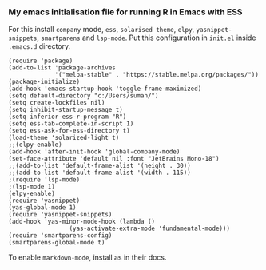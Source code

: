 ### My emacs initialisation file for running R in Emacs with ESS



For this install `company` mode, `ess`, `solarised theme`, `elpy`, `yasnippet-snippets`, `smartparens` and `lsp-mode`. Put this configuration in `init.el` inside `.emacs.d` directory.

```
(require 'package)
(add-to-list 'package-archives
             '("melpa-stable" . "https://stable.melpa.org/packages/"))
(package-initialize)
(add-hook 'emacs-startup-hook 'toggle-frame-maximized)
(setq default-directory "c:/Users/suman/")
(setq create-lockfiles nil)
(setq inhibit-startup-message t)
(setq inferior-ess-r-program "R")
(setq ess-tab-complete-in-script 1)
(setq ess-ask-for-ess-directory t)
(load-theme 'solarized-light t)
;;(elpy-enable)
(add-hook 'after-init-hook 'global-company-mode)
(set-face-attribute 'default nil :font "JetBrains Mono-18")
;;(add-to-list 'default-frame-alist '(height . 30))
;;(add-to-list 'default-frame-alist '(width . 115))
;(require 'lsp-mode)
;(lsp-mode 1) 
(elpy-enable)
(require 'yasnippet)
(yas-global-mode 1)
(require 'yasnippet-snippets)
(add-hook 'yas-minor-mode-hook (lambda ()
				 (yas-activate-extra-mode 'fundamental-mode)))
(require 'smartparens-config)
(smartparens-global-mode t)
```


To enable `markdown-mode`, install as in their docs.

